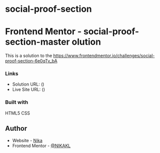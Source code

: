 # social-proof-section
# Frontend Mentor - social-proof-section-master olution

This is a solution to the https://www.frontendmentor.io/challenges/social-proof-section-6e0qTv_bA

### Links

- Solution URL: ()
- Live Site URL: ()


### Built with
HTML5
CSS

## Author

- Website - [Nika](https://https://nikakl.github.io/CV/)
- Frontend Mentor - [@NIKAKL](https://www.frontendmentor.io/profile/NIKAKL)

